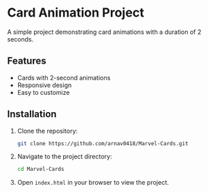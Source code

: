 # Card Animation Project

A simple project demonstrating card animations with a duration of 2 seconds.

## Features

- Cards with 2-second animations
- Responsive design
- Easy to customize

## Installation

1. Clone the repository:
    ```bash
    git clone https://github.com/arnav0418/Marvel-Cards.git
    ```
2. Navigate to the project directory:
    ```bash
    cd Marvel-Cards
    ```
3. Open `index.html` in your browser to view the project.
